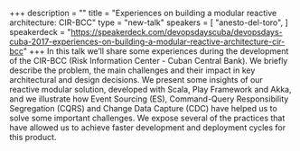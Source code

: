 +++
description = ""
title = "Experiences on building a modular reactive architecture: CIR-BCC"
type = "new-talk"
speakers = [
        "anesto-del-toro",
]
speakerdeck = "https://speakerdeck.com/devopsdayscuba/devopsdays-cuba-2017-experiences-on-building-a-modular-reactive-architecture-cir-bcc"
+++
In this talk we’ll share some experiences during the development of the 
CIR-BCC (Risk Information Center - Cuban Central Bank). We briefly 
describe the problem, the main challenges and their impact in key 
architectural and design decisions. We present some insights of our 
reactive modular solution, developed with Scala, Play Framework and 
Akka, and we illustrate how Event Sourcing (ES), Command-Query 
Responsibility Segregation (CQRS) and Change Data Capture (CDC) 
have helped us to solve some important challenges. We expose several 
of the practices that have allowed us to achieve faster development 
and deployment cycles for this product.